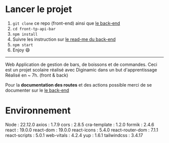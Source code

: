 # Lancer le projet

1. `git clone` ce repo (front-end) ainsi que [le back-end](https://github.com/Ozneeee/back-tpApiBar.git)
2. `cd front-tp-api-bar`
3. `npm install`
4. Suivre les instruction sur [le read-me du back-end](https://github.com/Ozneeee/back-tpApiBar.git)
5. `npm start`
6. Enjoy 😄

---

Web Application de gestion de bars, de boissons et de commandes.
Ceci est un projet scolaire réalisé avec Diginamic dans un but d'apprentissage
Réalisé en ~ 7h. (front & back)

Pour la **documentation des routes** et des actions possible merci de se documenter sur le [le back-end](https://github.com/Ozneeee/back-tpApiBar.git)

# Environnement

Node : 22.12.0
axios : 1.7.9
cors : 2.8.5
cra-template : 1.2.0
formik : 2.4.6
react : 19.0.0
react-dom : 19.0.0
react-icons : 5.4.0
react-router-dom : 7.1.1
react-scripts : 5.0.1
web-vitals : 4.2.4
yup : 1.6.1
tailwindcss : 3.4.17